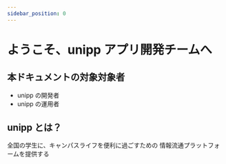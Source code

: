 ```yaml
---
sidebar_position: 0
---
```


# ようこそ、unipp アプリ開発チームへ

## 本ドキュメントの対象対象者

- unipp の開発者
- unipp の運用者

## unipp とは？

全国の学生に、キャンパスライフを便利に過ごすための
情報流通プラットフォームを提供する
